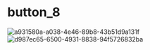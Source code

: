 # button_8

![a931580a-a038-4e46-89b8-43b51d9a131f](https://user-images.githubusercontent.com/110682013/194718792-de904c2d-9eba-4521-bd60-94ede4fb834b.jpg)
![d987ec65-6500-4931-8838-94f5726832ba](https://user-images.githubusercontent.com/110682013/194718795-23b0aa41-e4c6-4681-9373-a6b40a439ec9.jpg)
